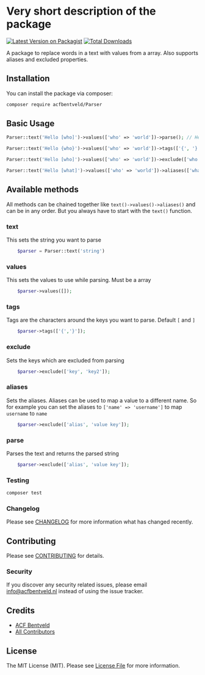# Very short description of the package

[![Latest Version on Packagist](https://img.shields.io/packagist/v/acfbentveld/parser.svg?style=flat-square)](https://packagist.org/packages/acfbentveld/Parser)
[![Total Downloads](https://img.shields.io/packagist/dt/acfbentveld/parser.svg?style=flat-square)](https://packagist.org/packages/acfbentveld/Parser)


A package to replace words in a text with values from a array. Also supports aliases and excluded properties.

## Installation

You can install the package via composer:

```bash
composer require acfbentveld/Parser
```

## Basic Usage

``` php
Parser::text('Hello [who]')->values(['who' => 'world'])->parse(); // Hello world

Parser::text('Hello {who}')->values(['who' => 'world'])->tags(['{', '}'])->parse(); // Hello world

Parser::text('Hello [who]')->values(['who' => 'world'])->exclude(['who'])->parse(); // Hello [who]

Parser::text('Hello [what]')->values(['who' => 'world'])->aliases(['what' => 'who'])->parse(); // Hello world
```


## Available methods

All methods can be chained together like `text()->values()->aliases()` and can be in any order.
But you always have to start with the `text()` function.

### text
This sets the string you want to parse
``` php
    $parser = Parser::text('string')
```

### values
This sets the values to use while parsing. Must be a array
``` php
    $parser->values([]);
```

### tags
Tags are the characters around the keys you want to parse. Default `[` and `]`
``` php
    $parser->tags(['{','}']);
```

### exclude
Sets the keys which are excluded from parsing
``` php
    $parser->exclude(['key', 'key2']);
```

### aliases
Sets the aliases. Aliases can be used to map a value to a different name. 
So for example you can set the aliases to `['name' => 'username']` to map `username` to `name`
``` php
    $parser->exclude(['alias', 'value key']);
```

### parse
Parses the text and returns the parsed string
``` php
    $parser->exclude(['alias', 'value key']);
```

### Testing

``` bash
composer test
```

### Changelog

Please see [CHANGELOG](CHANGELOG.md) for more information what has changed recently.

## Contributing

Please see [CONTRIBUTING](CONTRIBUTING.md) for details.

### Security

If you discover any security related issues, please email info@acfbentveld.nl instead of using the issue tracker.


## Credits

- [ACF Bentveld](https://github.com/ACFBentveld)
- [All Contributors](../../contributors)


## License

The MIT License (MIT). Please see [License File](LICENSE.md) for more information.
